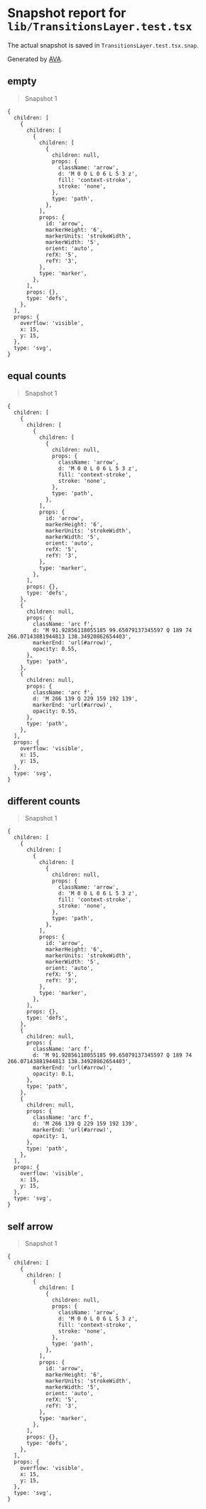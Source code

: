 # Snapshot report for `lib/TransitionsLayer.test.tsx`

The actual snapshot is saved in `TransitionsLayer.test.tsx.snap`.

Generated by [AVA](https://avajs.dev).

## empty

> Snapshot 1

    {
      children: [
        {
          children: [
            {
              children: [
                {
                  children: null,
                  props: {
                    className: 'arrow',
                    d: 'M 0 0 L 0 6 L 5 3 z',
                    fill: 'context-stroke',
                    stroke: 'none',
                  },
                  type: 'path',
                },
              ],
              props: {
                id: 'arrow',
                markerHeight: '6',
                markerUnits: 'strokeWidth',
                markerWidth: '5',
                orient: 'auto',
                refX: '5',
                refY: '3',
              },
              type: 'marker',
            },
          ],
          props: {},
          type: 'defs',
        },
      ],
      props: {
        overflow: 'visible',
        x: 15,
        y: 15,
      },
      type: 'svg',
    }

## equal counts

> Snapshot 1

    {
      children: [
        {
          children: [
            {
              children: [
                {
                  children: null,
                  props: {
                    className: 'arrow',
                    d: 'M 0 0 L 0 6 L 5 3 z',
                    fill: 'context-stroke',
                    stroke: 'none',
                  },
                  type: 'path',
                },
              ],
              props: {
                id: 'arrow',
                markerHeight: '6',
                markerUnits: 'strokeWidth',
                markerWidth: '5',
                orient: 'auto',
                refX: '5',
                refY: '3',
              },
              type: 'marker',
            },
          ],
          props: {},
          type: 'defs',
        },
        {
          children: null,
          props: {
            className: 'arc f',
            d: 'M 91.92856118055185 99.65079137345597 Q 189 74 266.07143881944813 138.34920862654403',
            markerEnd: 'url(#arrow)',
            opacity: 0.55,
          },
          type: 'path',
        },
        {
          children: null,
          props: {
            className: 'arc f',
            d: 'M 266 139 Q 229 159 192 139',
            markerEnd: 'url(#arrow)',
            opacity: 0.55,
          },
          type: 'path',
        },
      ],
      props: {
        overflow: 'visible',
        x: 15,
        y: 15,
      },
      type: 'svg',
    }

## different counts

> Snapshot 1

    {
      children: [
        {
          children: [
            {
              children: [
                {
                  children: null,
                  props: {
                    className: 'arrow',
                    d: 'M 0 0 L 0 6 L 5 3 z',
                    fill: 'context-stroke',
                    stroke: 'none',
                  },
                  type: 'path',
                },
              ],
              props: {
                id: 'arrow',
                markerHeight: '6',
                markerUnits: 'strokeWidth',
                markerWidth: '5',
                orient: 'auto',
                refX: '5',
                refY: '3',
              },
              type: 'marker',
            },
          ],
          props: {},
          type: 'defs',
        },
        {
          children: null,
          props: {
            className: 'arc f',
            d: 'M 91.92856118055185 99.65079137345597 Q 189 74 266.07143881944813 138.34920862654403',
            markerEnd: 'url(#arrow)',
            opacity: 0.1,
          },
          type: 'path',
        },
        {
          children: null,
          props: {
            className: 'arc f',
            d: 'M 266 139 Q 229 159 192 139',
            markerEnd: 'url(#arrow)',
            opacity: 1,
          },
          type: 'path',
        },
      ],
      props: {
        overflow: 'visible',
        x: 15,
        y: 15,
      },
      type: 'svg',
    }

## self arrow

> Snapshot 1

    {
      children: [
        {
          children: [
            {
              children: [
                {
                  children: null,
                  props: {
                    className: 'arrow',
                    d: 'M 0 0 L 0 6 L 5 3 z',
                    fill: 'context-stroke',
                    stroke: 'none',
                  },
                  type: 'path',
                },
              ],
              props: {
                id: 'arrow',
                markerHeight: '6',
                markerUnits: 'strokeWidth',
                markerWidth: '5',
                orient: 'auto',
                refX: '5',
                refY: '3',
              },
              type: 'marker',
            },
          ],
          props: {},
          type: 'defs',
        },
      ],
      props: {
        overflow: 'visible',
        x: 15,
        y: 15,
      },
      type: 'svg',
    }
